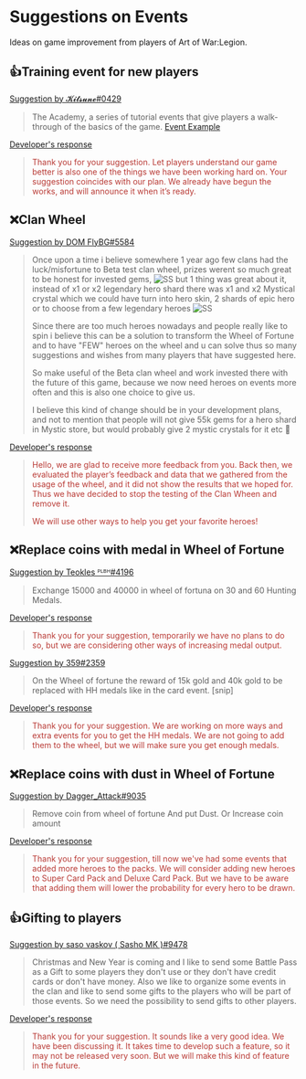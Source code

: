 # Suggestions on Events

Ideas on game improvement from players of Art of War:Legion.

## 👍Training event for new players

[Suggestion by 𝓚𝓲𝓽𝓼𝓾𝓷𝓮#0429](https://discord.com/channels/658594298983350293/659077000027308104/927838231372894219)
> The Academy, a series of tutorial events that give players a walk-through
> of the basics of the game. [Event Example](events/the-academy-i)

[Developer's response](https://discord.com/channels/658594298983350293/754929508427104258/931147922559598633)
<blockquote style="color:#b93a35">
Thank you for your suggestion. Let players understand our game better is
also one of the things we have been working hard on. Your suggestion
coincides with our plan. We already have begun the works, and will announce
it when it’s ready.
</blockquote>

## ❌Clan Wheel
[Suggestion by DOM FlyBG#5584](https://discord.com/channels/658594298983350293/659077000027308104/914259887079440405)
> Once upon a time i believe somewhere 1 year ago few clans had the
> luck/misfortune to Beta test clan wheel, prizes werent so much great to
> be honest for invested gems,
> ![SS](https://cdn.discordapp.com/attachments/725235539925663859/788920887130849300/Screenshot_20201217-010920_Art_of_War.jpg)
> but 1 thing was great about it, instead of x1 or x2 legendary hero shard
> there was x1 and x2 Mystical crystal which we could have turn into hero
> skin, 2 shards of epic hero or to choose from a few legendary heroes
> ![SS](https://cdn.discordapp.com/attachments/725235539925663859/788919246192377856/Screenshot_20201217-010233_Art_of_War.jpg)
> 
> Since there are too much heroes nowadays and people really like to spin i
> believe this can be a solution to transform the Wheel of Fortune and to
> have "FEW" heroes on the wheel and u can solve thus so many suggestions
> and wishes from many players that have suggested here.
> 
> So make useful of the Beta clan wheel and work invested there
> with the future of this game, because we now need heroes on events
> more often and this is also one choice to give us.
> 
> I believe this kind of change should be in your development plans, and
> not to mention that people will not give 55k gems for a hero shard in
> Mystic store, but would probably give 2 mystic crystals for it etc 🙂

[Developer's response](https://discord.com/channels/658594298983350293/754929508427104258/931146982943260673)
<blockquote style="color:#b93a35">
Hello, we are glad to receive more feedback from you. Back then,
we evaluated the player’s feedback and data that we gathered from
the usage of the wheel, and it did not show the results that we hoped for.
Thus we have decided to stop the testing of the Clan Wheen and remove it.

We will use other ways to help you get your favorite heroes!
</blockquote>

## ❌Replace coins with medal in Wheel of Fortune

[Suggestion by Teokles ᴾᴸᴮᴴ#4196](https://discord.com/channels/658594298983350293/659077000027308104/926003968646189096)
> Exchange 15000 and 40000 in wheel of fortuna on 30 and 60 Hunting Medals.

[Developer's response](https://discord.com/channels/658594298983350293/754929508427104258/931146982943260673)
<blockquote style="color:#b93a35">
Thank you for your suggestion, temporarily we have no plans to do so,
but we are considering other ways of increasing medal output.</blockquote>

[Suggestion by 359#2359](https://discord.com/channels/658594298983350293/659077000027308104/918554131650723900)
> On the Wheel of fortune the reward of 15k gold and 40k gold to be
> replaced with HH medals like in the card event. [snip]

[Developer's response](https://discord.com/channels/658594298983350293/754929508427104258/923774489983074355)
<blockquote style="color:#b93a35">
Thank you for your suggestion. We are working on more ways and extra
events for you to get the HH medals. We are not going to add them to
the wheel, but we will make sure you get enough medals.
</blockquote>

## ❌Replace coins with dust in Wheel of Fortune
[Suggestion by Dagger_Attack#9035](https://discord.com/channels/658594298983350293/659077000027308104/927024200152141874)
> Remove coin from wheel of fortune And put Dust. Or Increase coin amount

[Developer's response](https://discord.com/channels/658594298983350293/754929508427104258/931147263567364167)
<blockquote style="color:#b93a35">
Thank you for your suggestion, till now we've had some events that added
more heroes to the packs. We will consider adding new heroes to Super Card
Pack and Deluxe Card Pack. But we have to be aware that adding them will
lower the probability for every hero to be drawn.</blockquote>

## 👍Gifting to players
[Suggestion by saso vaskov ( Sasho MK )#9478](https://discord.com/channels/658594298983350293/659077000027308104/914941190619672708)
> Christmas and New Year is coming and I like to send some Battle Pass
> as a Gift to some players they don't use or they don't have credit cards
> or don't have money. Also we like to organize some events in the clan and
> like to send some gifts to the players who will be part of those events.
> So we need the possibility to send gifts to other players.

[Developer's response](https://discord.com/channels/658594298983350293/754929508427104258/918431088056086558)
<blockquote style="color:#b93a35">
Thank you for your suggestion. It sounds like a very good idea.
We have been discussing it. It takes time to develop such a feature,
so it may not be released very soon. But we will make this kind of
feature in the future.</blockquote>